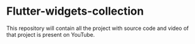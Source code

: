 # Flutter-widgets-collection
This repository will contain all the project with source code and video of that project is present on YouTube.
